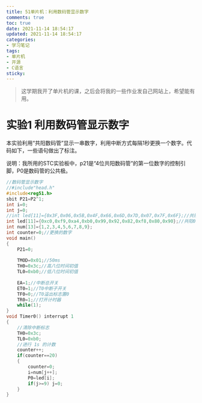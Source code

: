 ```yaml
---
title: 51单片机：利用数码管显示数字
comments: true
toc: true
date: 2021-11-14 18:54:17
updated: 2021-11-14 18:54:17
categories:
- 学习笔记
tags:
- 单片机
- 开源
- C语言
sticky:
---
```


>这学期我开了单片机的课，之后会将我的一些作业发自己网站上，希望能有用。

<!-- more -->

# 实验1 利用数码管显示数字

本实验利用“共阳数码管”显示一串数字，利用中断方式每隔1秒更换一个数字。代码如下，一些语句做出了标注。

说明：我所用的STC实验板中，p21是“4位共阳数码管”的第一位数字的控制引脚，P0是数码管的公共极。

```c
//数码管显示数字
//#include"head.h"
#include<reg51.h>
sbit P21=P2^1;
int i=0;
int j=0;
//int led[11]={0x3F,0x06,0x5B,0x4F,0x66,0x6D,0x7D,0x07,0x7F,0x6F};//共阴0~9
int led[11]={0xc0,0xf9,0xa4,0xb0,0x99,0x92,0x82,0xf8,0x80,0x90};//共阳0~9
int num[13]={1,2,3,4,5,6,7,8,9};
int counter=0;//更换的数字
void main()
{
	P21=0;
	
	TMOD=0x01;//50ms
	TH0=0x3c;//高八位时间初值
	TL0=0xb0;//低八位时间初值
	
	EA=1;//中断总开关
	ET0=1;//T0中断子开关
	TF0=0;//T0溢出标志置0
	TR0=1;//打开计时器
	while(1);
}
void Timer0() interrupt 1
{
	//清除中断标志
	TH0=0x3c;
	TL0=0xb0;
	//进行 1s 的计数
	counter++;
	if(counter==20)
	{
		counter=0;
		i=num[j++];
		P0=led[i];
		if(j>=9) j=0;
	}
}
```

